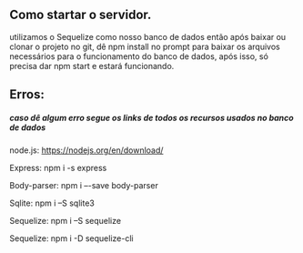 ## Como startar o servidor.

utilizamos o Sequelize como nosso banco de dados então após baixar ou clonar o projeto no git, dê npm install no prompt para baixar os arquivos necessários para o funcionamento do banco de dados, após isso, só precisa dar npm start e estará funcionando.



## Erros:

##### caso dê algum erro segue os links de todos os recursos usados no banco de dados



node.js: https://nodejs.org/en/download/ 

Express:  npm i -s express

Body-parser: npm i –-save body-parser

Sqlite:  npm i –S sqlite3

Sequelize: npm i –S sequelize

Sequelize: npm i -D sequelize-cli

